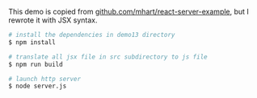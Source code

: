 This demo is copied from [github.com/mhart/react-server-example](https://github.com/mhart/react-server-example), 
but I rewrote it with JSX syntax.

```bash
# install the dependencies in demo13 directory
$ npm install

# translate all jsx file in src subdirectory to js file
$ npm run build

# launch http server
$ node server.js
```
